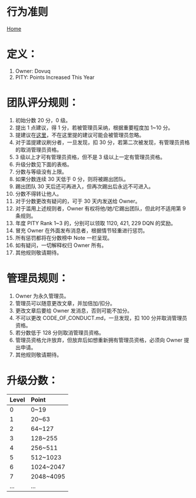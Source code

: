 # 行为准则

[Home](https://dovuque.github.io/)

# 定义：

1. Owner: Dovuq
2. PITY: Points Increased This Year

# 团队评分规则：

1. 初始分数 20 分，0 级。
2. 提出 1 点建议，得 1 分，若被管理员采纳，根据重要程度加 1~10 分。
3. 提建议在[这里](https://www.github.com/dovuque/dovuque.github.io/issues)，不在这里提的建议可能会被管理员忽略。
4. 对于滥提建议刷分者，一旦发现，扣 30 分，若第二次被发现，有管理员资格的取消管理员资格。
5. 3 级以上才可有管理员资格，但不是 3 级以上一定有管理员资格。
6. 升级分数见下面的表格。
7. 分数与等级没有上限。
8. 如果分数连续 30 天低于 0 分，则将被踢出团队。
9. 踢出团队 30 天后还可再进入，但再次踢出后永远不可进入。
10. 分数不得转让他人。
11. 对于分数更改有疑问的，可于 30 天内发送给 Owner。
12. 对于滥用上述规则者，Owner 有权将他/她/它踢出团队，但此时不适用第 9 条规则。
13. 年度 PITY Rank 1~3 的，分别可以领取 1120, 421, 229 DQN 的奖励。
14. 冒充 Owner 在外面发布消息者，根据情节轻重进行惩罚。
15. 所有惩罚都将在分数榜中 Note 一栏呈现。
16. 如有疑问，一切解释权归 Owner 所有。
17. 其他规则敬请期待。 

# 管理员规则：

1. Owner 为永久管理员。
2. 管理员可以随意更改文章，并加倍加/扣分。
3. 更改文章后要给 Owner 发消息，否则可能不加分。
4. 不可以更改 CODE_OF_CONDUCT.md，一旦发现，扣 100 分并取消管理员资格。
5. 若分数低于 128 分则取消管理员资格。
6. 管理员资格允许放弃，但放弃后如想重新拥有管理员资格，必须向 Owner 提出申请。
7. 其他规则敬请期待。

# 升级分数：

|Level|Point|
|:--|:--|
|0|0~19|
|1|20~63|
|2|64~127|
|3|128~255|
|4|256~511|
|5|512~1023|
|6|1024~2047|
|7|2048~4095|
|...|...|

